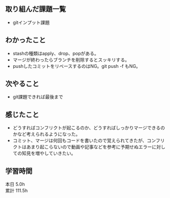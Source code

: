 ## 取り組んだ課題一覧
- gitインプット課題
## わかったこと
- stashの種類はapply、drop、popがある。
- マージが終わったらブランチを削除するとスッキリする。
- pushしたコミットをリベースするのはNG。git push -f もNG。
## 次やること
- git課題できれば最後まで
## 感じたこと
- どうすればコンフリクトが起こるのか、どうすればしっかりマージできるのかなど考えられるようになった。
- コミット、マージは何回もコードを書いたので覚えられてきたが、コンフリクトはあまり起こらないので動画や記事などを参考に予期せぬエラーに対しての知見を増やしていきたい。
## 学習時間
本日 5.0h  
累計 111.5h
